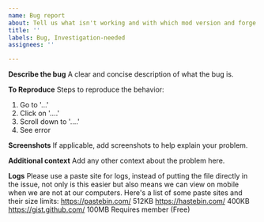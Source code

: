 ```yaml
---
name: Bug report
about: Tell us what isn't working and with which mod version and forge version
title: ''
labels: Bug, Investigation-needed
assignees: ''

---
```


<!--- Issues without a pack version will be closed without comment. -->
**Describe the bug**
A clear and concise description of what the bug is.

**To Reproduce**
Steps to reproduce the behavior:
1. Go to '...'
2. Click on '....'
3. Scroll down to '....'
4. See error

**Screenshots**
If applicable, add screenshots to help explain your problem.

**Additional context**
Add any other context about the problem here.

**Logs**
Please use a paste site for logs, instead of putting the file directly in the issue, not only is this easier but also means we can view on mobile when we are not at our computers.
Here's a list of some paste sites and their size limits:
    https://pastebin.com/ 512KB
    https://hastebin.com/ 400KB
    https://gist.github.com/ 100MB Requires member (Free)
